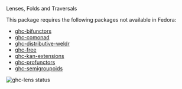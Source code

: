 Lenses, Folds and Traversals

This package requires the following packages not available in Fedora:

* [ghc-bifunctors](../ghc-bifunctors)
* [ghc-comonad](../ghc-comonad)
* [ghc-distributive-weldr](../ghc-distributive-weldr)
* [ghc-free](../ghc-free)
* [ghc-kan-extensions](../ghc-kan-extensions)
* [ghc-profunctors](../ghc-profunctors)
* [ghc-semigroupoids](../ghc-semigroupoids)

![ghc-lens status](https://copr.fedorainfracloud.org/coprs/g/weldr/bdcs-haskell-deps/package/ghc-lens/status_image/last_build.png)
